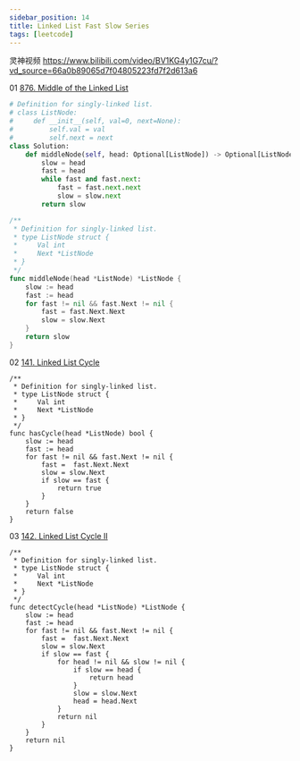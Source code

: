 ```yaml
---
sidebar_position: 14
title: Linked List Fast Slow Series
tags: [leetcode]
---
```


灵神视频 https://www.bilibili.com/video/BV1KG4y1G7cu/?vd_source=66a0b89065d7f04805223fd7f2d613a6



01 [876. Middle of the Linked List](https://leetcode.cn/problems/middle-of-the-linked-list/)

```python
# Definition for singly-linked list.
# class ListNode:
#     def __init__(self, val=0, next=None):
#         self.val = val
#         self.next = next
class Solution:
    def middleNode(self, head: Optional[ListNode]) -> Optional[ListNode]:
        slow = head
        fast = head
        while fast and fast.next:
            fast = fast.next.next
            slow = slow.next
        return slow
```

```go
/**
 * Definition for singly-linked list.
 * type ListNode struct {
 *     Val int
 *     Next *ListNode
 * }
 */
func middleNode(head *ListNode) *ListNode {
    slow := head
    fast := head
    for fast != nil && fast.Next != nil {
        fast = fast.Next.Next
        slow = slow.Next
    }
    return slow
}
```



02 [141. Linked List Cycle](https://leetcode.cn/problems/linked-list-cycle/)

```
/**
 * Definition for singly-linked list.
 * type ListNode struct {
 *     Val int
 *     Next *ListNode
 * }
 */
func hasCycle(head *ListNode) bool {
    slow := head
    fast := head
    for fast != nil && fast.Next != nil {
        fast =  fast.Next.Next
        slow = slow.Next
        if slow == fast {
            return true
        }
    }
    return false
}
```



03 [142. Linked List Cycle II](https://leetcode.cn/problems/linked-list-cycle-ii/)

```
/**
 * Definition for singly-linked list.
 * type ListNode struct {
 *     Val int
 *     Next *ListNode
 * }
 */
func detectCycle(head *ListNode) *ListNode {
    slow := head
    fast := head
    for fast != nil && fast.Next != nil {
        fast =  fast.Next.Next
        slow = slow.Next
        if slow == fast {
            for head != nil && slow != nil {
                if slow == head {
                    return head
                }
                slow = slow.Next
                head = head.Next
            }
            return nil
        }
    }
    return nil
}
```



